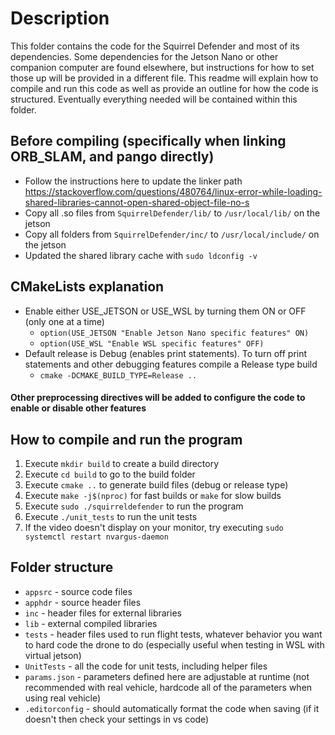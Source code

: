 # Description
This folder contains the code for the Squirrel Defender and most of its dependencies.  Some dependencies for the Jetson Nano or other companion computer are found elsewhere, but instructions for how to set those up will be provided in a different file.  This readme will explain how to compile and run this code as well as provide an outline for how the code is structured.  Eventually everything needed will be contained within this folder.

## Before compiling (specifically when linking ORB_SLAM, and pango directly)
- Follow the instructions here to update the linker path https://stackoverflow.com/questions/480764/linux-error-while-loading-shared-libraries-cannot-open-shared-object-file-no-s 
- Copy all .so files from `SquirrelDefender/lib/` to `/usr/local/lib/` on the jetson
- Copy all folders from `SquirrelDefender/inc/` to `/usr/local/include/` on the jetson
- Updated the shared library cache with `sudo ldconfig -v`

## CMakeLists explanation

- Enable either USE_JETSON or USE_WSL by turning them ON or OFF (only one at a time)
    - `option(USE_JETSON "Enable Jetson Nano specific features" ON)`
    - `option(USE_WSL "Enable WSL specific features" OFF)`
- Default release is Debug (enables print statements).  To turn off print statements and other debugging
  features compile a Release type build
    - `cmake -DCMAKE_BUILD_TYPE=Release ..`

#### Other preprocessing directives will be added to configure the code to enable or disable other features

## How to compile and run the program

1. Execute `mkdir build` to create a build directory
2. Execute `cd build` to go to the build folder
3. Execute `cmake ..` to generate build files (debug or release type)
4. Execute `make -j$(nproc)` for fast builds or `make` for slow builds
5. Execute `sudo ./squirreldefender` to run the program
6. Execute `./unit_tests` to run the unit tests
7. If the video doesn't display on your monitor, try executing `sudo systemctl restart nvargus-daemon`

## Folder structure

- `appsrc` - source code files
- `apphdr` - source header files
- `inc` - header files for external libraries
- `lib` - external compiled libraries
- `tests` - header files used to run flight tests, whatever behavior you want to hard code the drone to do (especially useful when testing in WSL with virtual jetson)
- `UnitTests` - all the code for unit tests, including helper files
- `params.json` - parameters defined here are adjustable at runtime (not recommended with real vehicle, hardcode all of the parameters when using real vehicle)
- `.editorconfig` - should automatically format the code when saving (if it doesn't then check your settings in vs code)
